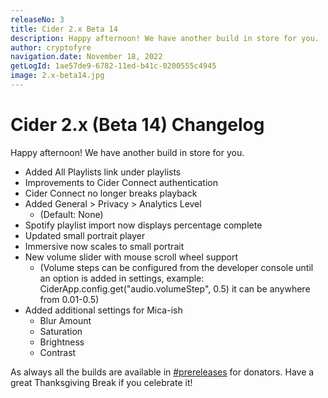 ```yaml
---
releaseNo: 3
title: Cider 2.x Beta 14
description: Happy afternoon! We have another build in store for you.
author: cryptofyre
navigation.date: November 18, 2022
getLogId: 1ae57de9-6782-11ed-b41c-0200555c4945
image: 2.x-beta14.jpg
---
```


# Cider 2.x (Beta 14) Changelog

Happy afternoon! We have another build in store for you.

- Added All Playlists link under playlists
- Improvements to Cider Connect authentication
- Cider Connect no longer breaks playback
- Added General > Privacy > Analytics Level
  - (Default: None)
- Spotify playlist import now displays percentage complete
- Updated small portrait player
- Immersive now scales to small portrait
- New volume slider with mouse scroll wheel support
  - (Volume steps can be configured from the developer console until an option is added in settings, example: CiderApp.config.get("audio.volumeStep", 0.5) it can be anywhere from 0.01-0.5)
- Added additional settings for Mica-ish
  - Blur Amount
  - Saturation
  - Brightness
  - Contrast

As always all the builds are available in [#prereleases](https://ptb.discord.com/channels/843954443845238864/905459703092490340) for donators. Have a great Thanksgiving Break if you celebrate it!
